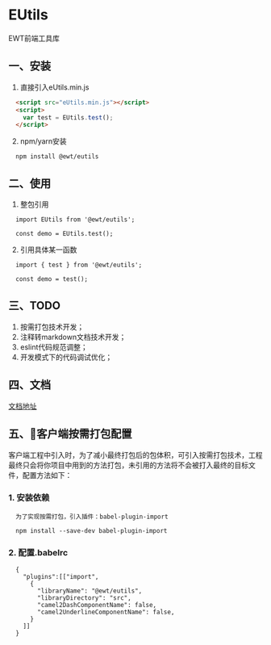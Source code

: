 # EUtils
EWT前端工具库

## 一、安装
1.  直接引入eUtils.min.js
``` html
  <script src="eUtils.min.js"></script>
  <script>
    var test = EUtils.test();
  </script>
```

2.  npm/yarn安装
```
  npm install @ewt/eutils
```

## 二、使用
1.  整包引用
```
  import EUtils from '@ewt/eutils';

  const demo = EUtils.test();
```
2.  引用具体某一函数
```
  import { test } from '@ewt/eutils';

  const demo = test();
```

## 三、TODO
1.  按需打包技术开发；
2.  注释转markdown文档技术开发；
3.  eslint代码规范调整；
4.  开发模式下的代码调试优化；

## 四、文档
<a href="https://github.com/E-Utils/documents">文档地址</a>

## 五、客户端按需打包配置
客户端工程中引入时，为了减小最终打包后的包体积，可引入按需打包技术，工程最终只会将你项目中用到的方法打包，未引用的方法将不会被打入最终的目标文件，配置方法如下：

### 1. 安装依赖
```
  为了实现按需打包，引入插件：babel-plugin-import

  npm install --save-dev babel-plugin-import
```

### 2. 配置.babelrc
```
  {
    "plugins":[["import",
      {
        "libraryName": "@ewt/eutils",
        "libraryDirectory": "src", 
        "camel2DashComponentName": false,
        "camel2UnderlineComponentName": false, 
      }
    ]]
  }
```
